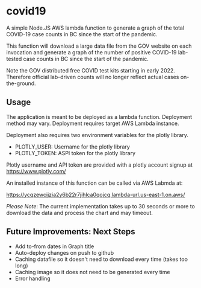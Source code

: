 

# covid19

A simple Node.JS AWS lambda function to generate a graph of the total COVID-19
case counts in BC since the start of the pandemic. 

This function will download a large data file from the GOV website on each
invocation and generate a graph of the number of positive COVID-19 lab-tested
case counts in BC since the start of the pandemic.

Note the GOV distributed free COVID test kits starting in early 2022. Therefore 
official lab-driven counts will no longer reflect actual cases on-the-ground.


## Usage

The application is meant to be deployed as a lambda function. Deployment 
method may vary. Deployment requires target AWS Lambda instance.

Deployment also requires two environment variables for the plotly library.

 * PLOTLY_USER: Username for the plotly library
 * PLOTLY_TOKEN: ASPI token for the plotly library

Plotly username and API token are provided with a plotly account signup at 
https://www.plotly.com/

An installed instance of this function can be called via AWS Labmda at:

https://ycqzewcijzia2y6b22r7jihlca0qojcq.lambda-url.us-east-1.on.aws/

*Please Note*: The current implementation takes up to 30 seconds or more to
download the data and process the chart and may timeout.


## Future Improvements: Next Steps

 * Add to-from dates in Graph title
 * Auto-deploy changes on push to github
 * Caching datafile so it doesn't need to download every time (takes too long)
 * Caching image so it does not need to be generated every time
 * Error handling

